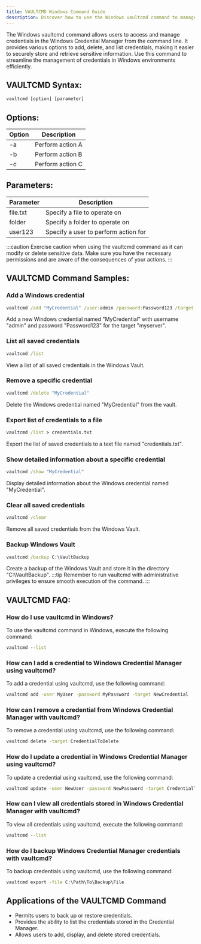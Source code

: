 ```yaml
---
title: VAULTCMD Windows Command Guide
description: Discover how to use the Windows vaultcmd command to manage credentials securely within the Windows Credential Manager.
---
```


The Windows vaultcmd command allows users to access and manage credentials in the Windows Credential Manager from the command line. It provides various options to add, delete, and list credentials, making it easier to securely store and retrieve sensitive information. Use this command to streamline the management of credentials in Windows environments efficiently.

## VAULTCMD Syntax:
```cmd
vaultcmd [option] [parameter]
```

## Options:
| Option | Description                            |
|--------|----------------------------------------|
| -a     | Perform action A                       |
| -b     | Perform action B                       |
| -c     | Perform action C                       |

## Parameters:
| Parameter  | Description                            |
|------------|----------------------------------------|
| file.txt   | Specify a file to operate on           |
| folder     | Specify a folder to operate on         |
| user123    | Specify a user to perform action for   |

:::caution
Exercise caution when using the vaultcmd command as it can modify or delete sensitive data. Make sure you have the necessary permissions and are aware of the consequences of your actions.
:::
## VAULTCMD Command Samples:
### Add a Windows credential
```cmd
vaultcmd /add "MyCredential" /user:admin /password:Password123 /target:myserver
```
Add a new Windows credential named "MyCredential" with username "admin" and password "Password123" for the target "myserver".

### List all saved credentials
```cmd
vaultcmd /list
```
View a list of all saved credentials in the Windows Vault.

### Remove a specific credential
```cmd
vaultcmd /delete "MyCredential"
```
Delete the Windows credential named "MyCredential" from the vault.

### Export list of credentials to a file
```cmd
vaultcmd /list > credentials.txt
```
Export the list of saved credentials to a text file named "credentials.txt".

### Show detailed information about a specific credential
```cmd
vaultcmd /show "MyCredential"
```
Display detailed information about the Windows credential named "MyCredential".

### Clear all saved credentials
```cmd
vaultcmd /clear
```
Remove all saved credentials from the Windows Vault.

### Backup Windows Vault
```cmd
vaultcmd /backup C:\VaultBackup
```
Create a backup of the Windows Vault and store it in the directory "C:\VaultBackup".
:::tip
Remember to run vaultcmd with administrative privileges to ensure smooth execution of the command.
:::

## VAULTCMD FAQ:
### How do I use vaultcmd in Windows?
To use the vaultcmd command in Windows, execute the following command:
```cmd
vaultcmd --list
```

### How can I add a credential to Windows Credential Manager using vaultcmd?
To add a credential using vaultcmd, use the following command:
```cmd
vaultcmd add -user MyUser -password MyPassword -target NewCredential
```

### How can I remove a credential from Windows Credential Manager with vaultcmd?
To remove a credential using vaultcmd, use the following command:
```cmd
vaultcmd delete -target CredentialToDelete
```

### How do I update a credential in Windows Credential Manager using vaultcmd?
To update a credential using vaultcmd, use the following command:
```cmd
vaultcmd update -user NewUser -password NewPassword -target CredentialToUpdate
```

### How can I view all credentials stored in Windows Credential Manager with vaultcmd?
To view all credentials using vaultcmd, execute the following command:
```cmd
vaultcmd --list
```

### How do I backup Windows Credential Manager credentials with vaultcmd?
To backup credentials using vaultcmd, use the following command:
```cmd
vaultcmd export -file C:\Path\To\Backup\File
```
## Applications of the VAULTCMD Command

- Permits users to back up or restore credentials.
- Provides the ability to list the credentials stored in the Credential Manager.
- Allows users to add, display, and delete stored credentials.